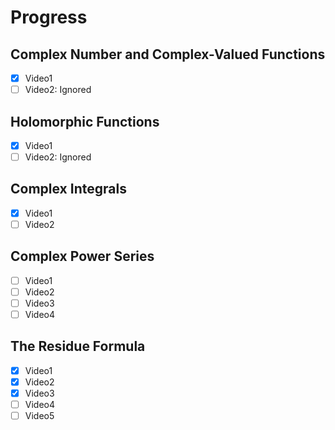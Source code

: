 
# Progress 

## Complex Number and Complex-Valued Functions

- [x] Video1
- [ ] Video2: Ignored

## Holomorphic Functions

- [x] Video1
- [ ] Video2: Ignored

## Complex Integrals

- [x] Video1
- [ ] Video2

## Complex Power Series

- [ ] Video1
- [ ] Video2
- [ ] Video3
- [ ] Video4

## The Residue Formula

- [x] Video1
- [x] Video2
- [x] Video3
- [ ] Video4
- [ ] Video5
